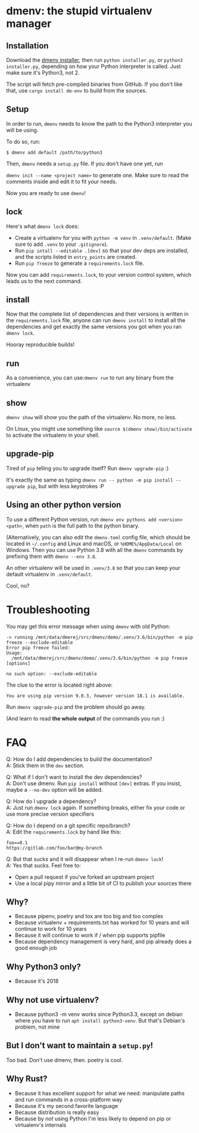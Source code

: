 # dmenv: the stupid virtualenv manager

## Installation

Download the [dmenv installer](https://raw.githubusercontent.com/dmerejkowsky/dmenv/master/installer.py), then run
`python installer.py`, or `python3 installer.py`, depending on how your Python interpreter is called. Just make
sure it's Python3, not 2.

The script will fetch pre-compiled binaries from GitHub. If you don't like that, use `cargo install dm-env` to build
from the sources.

## Setup

In order to run, `dmenv` needs to know the path to the Python3 interpreter you will be using.

To do so, run:

```console
$ dmenv add default /path/to/python3
```

Then, `dmenv` needs a `setup.py` file. If you don't have one yet, run

`dmenv init --name <project name>` to generate one. Make sure to read the comments inside and edit it to fit your needs.

Now you are ready to use `dmenv`!

## lock

Here's what `dmenv lock` does:

* Create a virtualenv for you with `python -m venv` in `.venv/default`. (Make sure to add `.venv` to your `.gitignore`).
* Run `pip intall --editable .[dev]` so that your dev deps are installed, and the scripts listed in `entry_points` are
  created.
* Run `pip freeze` to generate a `requirements.lock` file.

Now you can add `requirements.lock`, to your version control system, which leads us to the next command.

## install

Now that the complete list of dependencies and their versions is written in the
`requirements.lock` file, anyone can run `dmenv install` to install all the
dependencies and get exactly the same versions you got when you ran `dmenv lock`.

Hooray reproducible builds!

## run

As a convenience, you can use:`dmenv run` to run any binary from the virtualenv

## show

`dmenv show` will show you the path of the virtualenv. No more, no less.

On Linux, you might use something like `source $(dmenv show)/bin/activate` to activate the virtualenv in your shell.

## upgrade-pip

Tired of `pip` telling you to upgrade itself? Run `dmenv upgrade-pip` :)

It's exactly the same as typing `dmenv run -- python -m pip install --upgrade pip`, but with less keystrokes :P

## Using an other python version

To use a different Python version, run `dmenv env pythons add <version> <path>`, when `path` is the full
path to the python binary.

(Alternatively, you can also edit the `dmenv.toml` config file, which should be located in `~/.config` and Linux and
macOS, or  `%HOME%/AppData/Local` on Windows.
Then you can use Python 3.8 with all the `dmenv` commands by prefixing them with `dmenv --env 3.8`.

An other virtualenv will be used in `.venv/3.8` so that you can keep your default virtualenv in `.venv/default`.

Cool, no?

# Troubleshooting

You may get this error message when using `dmenv` with old Python:
```
-> running /mnt/data/dmerej/src/dmenv/demo/.venv/3.6/bin/python -m pip freeze --exclude-editable
Error pip freeze failed:
Usage:
  /mnt/data/dmerej/src/dmenv/demo/.venv/3.6/bin/python -m pip freeze [options]

no such option: --exclude-editable
```

The clue to the error is located right above:

```
You are using pip version 9.0.3, however version 18.1 is available.
```

Run `dmenv upgrade-pip` and the problem should go away.

(And learn to read **the whole output** of the commands you run :)



# FAQ

Q: How do I add dependencies to build the documentation?<br/>
A: Stick them in the `dev` section.

Q: What if I don't want to install the dev dependencies?<br/>
A: Don't use dmenv. Run `pip install` without `[dev]` extras. If you insist, maybe a `--no-dev` option will be added.

Q: How do I upgrade a dependency?<br/>
A: Just run `dmenv lock` again. If something breaks, either fix your code or use more precise version specifiers

Q: How do I depend on a git specific repo/branch?<br/>
A: Edit the `requirements.lock` by hand like this:

```
foo==0.1
https://gitlab.com/foo/bar@my-branch
```

Q: But that sucks and it will disappear when I re-run `dmenv lock`! <br />
A: Yes that sucks. Feel free to:
  * Open a pull request if you've forked an upstream project
  * Use a local pipy mirror and a little bit of CI to publish your sources there



## Why?

* Because pipenv, poetry and tox are too big and too complex
* Because virtualenv + requirements.txt has worked for 10 years and will continue to work for 10 years
* Because it will continue to work if / when pip supports pipfile
* Because dependency management is very hard, and pip already does a good enough job

## Why Python3 only?

* Because it's 2018

## Why not use virtualenv?

* Because python3 -m venv works since Python3.3, except on debian where you have to run `apt install python3-venv`. But that's Debian's problem, not mine

## But I don't want to maintain a `setup.py`!

Too bad. Don't use dmenv, then. poetry is cool.

## Why Rust?

* Because it has excellent support for what we need: manipulate paths and run commands in a cross-platform way
* Because it's my second favorite language
* Because distribution is really easy
* Because by *not* using Python I'm less likely to depend on pip or virtualenv's internals
